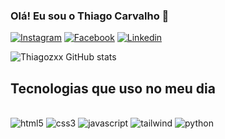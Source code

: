 ### Olá! Eu sou o Thiago Carvalho 👋

[![Instagram](https://img.shields.io/badge/Instagram-E4405F?style=for-the-badge&logo=instagram&logoColor=white)](https://www.instagram.com/thiaagocarvalhoo/)
[![Facebook](https://img.shields.io/badge/Facebook-1877F2?style=for-the-badge&logo=facebook&logoColor=white)](https://www.facebook.com/thiago.mateus.7921)
[![Linkedin](https://img.shields.io/badge/LinkedIn-0077B5?style=for-the-badge&logo=linkedin&logoColor=white)](https://www.linkedin.com/in/thiago-carvalho-5ab0b5212/)

![Thiagozxx GitHub stats](https://github-readme-stats.vercel.app/api?username=thiagozxx&show_icons=true&theme=radical)

## Tecnologias que uso no meu dia
<div style="display: inline_block" ><br>
  <img src="https://img.shields.io/badge/HTML5-E34F26?style=for-the-badge&logo=html5&logoColor=white" alt="html5"/>
  <img src="https://img.shields.io/badge/CSS3-1572B6?style=for-the-badge&logo=css3&logoColor=white" alt="css3"/>
  <img src="https://img.shields.io/badge/JavaScript-F7DF1E?style=for-the-badge&logo=javascript&logoColor=blac" alt="javascript"/>
  <img src="https://img.shields.io/badge/Tailwind_CSS-38B2AC?style=for-the-badge&logo=tailwind-css&logoColor=white" alt="tailwind"/>
  <img src="https://img.shields.io/badge/Python-3776AB?style=for-the-badge&logo=python&logoColor=white" alt="python"/>
</div><br>


